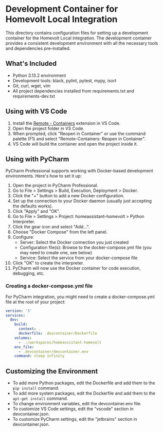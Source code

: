 # Development Container for Homevolt Local Integration

This directory contains configuration files for setting up a development container for the Homevolt Local integration. The development container provides a consistent development environment with all the necessary tools and dependencies pre-installed.

## What's Included

- Python 3.13.2 environment
- Development tools: black, pylint, pytest, mypy, isort
- Git, curl, wget, vim
- All project dependencies installed from requirements.txt and requirements-dev.txt

## Using with VS Code

1. Install the [Remote - Containers](https://marketplace.visualstudio.com/items?itemName=ms-vscode-remote.remote-containers) extension in VS Code.
2. Open the project folder in VS Code.
3. When prompted, click "Reopen in Container" or use the command palette (F1) and select "Remote-Containers: Reopen in Container".
4. VS Code will build the container and open the project inside it.

## Using with PyCharm

PyCharm Professional supports working with Docker-based development environments. Here's how to set it up:

1. Open the project in PyCharm Professional.
2. Go to File > Settings > Build, Execution, Deployment > Docker.
3. Click the "+" button to add a new Docker configuration.
4. Set up the connection to your Docker daemon (usually just accepting the defaults works).
5. Click "Apply" and "OK".
6. Go to File > Settings > Project: homeassistant-homevolt > Python Interpreter.
7. Click the gear icon and select "Add...".
8. Choose "Docker Compose" from the left panel.
9. Configure:
   - Server: Select the Docker connection you just created
   - Configuration file(s): Browse to the docker-compose.yml file (you may need to create one, see below)
   - Service: Select the service from your docker-compose file
10. Click "OK" to create the interpreter.
11. PyCharm will now use the Docker container for code execution, debugging, etc.

### Creating a docker-compose.yml file

For PyCharm integration, you might need to create a docker-compose.yml file at the root of your project:

```yaml
version: '3'
services:
  dev:
    build:
      context: .
      dockerfile: .devcontainer/Dockerfile
    volumes:
      - .:/workspaces/homeassistant-homevolt
    env_file:
      - .devcontainer/devcontainer.env
    command: sleep infinity
```

## Customizing the Environment

- To add more Python packages, edit the Dockerfile and add them to the `pip install` command.
- To add more system packages, edit the Dockerfile and add them to the `apt-get install` command.
- To change environment variables, edit the devcontainer.env file.
- To customize VS Code settings, edit the "vscode" section in devcontainer.json.
- To customize PyCharm settings, edit the "jetbrains" section in devcontainer.json.